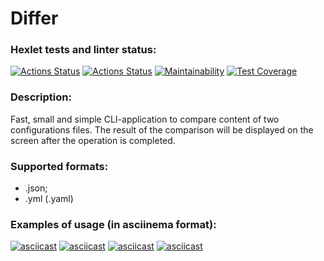 # Differ

### Hexlet tests and linter status:
[![Actions Status](https://github.com/paulvino/java-project-71/workflows/hexlet-check/badge.svg)](https://github.com/paulvino/java-project-71/actions)
[![Actions Status](https://github.com/paulvino/java-project-71/actions/workflows/main.yml/badge.svg)](https://github.com/paulvino/java-project-71/actions/workflows/main.yml)
[![Maintainability](https://api.codeclimate.com/v1/badges/995f2c889eff35789c4e/maintainability)](https://codeclimate.com/github/paulvino/java-project-71/maintainability)
[![Test Coverage](https://api.codeclimate.com/v1/badges/995f2c889eff35789c4e/test_coverage)](https://codeclimate.com/github/paulvino/java-project-71/test_coverage)

### Description:
Fast, small and simple CLI-application to compare content of two configurations files. 
The result of the comparison will be displayed on the screen after the operation is completed.

### Supported formats:
- .json;
- .yml (.yaml)

### Examples of usage (in asciinema format):
[![asciicast](https://asciinema.org/a/pH1bPVaBhpLwDzeKZI6pdUO5s.svg)](https://asciinema.org/a/pH1bPVaBhpLwDzeKZI6pdUO5s)
[![asciicast](https://asciinema.org/a/3VjYuVMxeXjZzvHBQG07Q0h8u.svg)](https://asciinema.org/a/3VjYuVMxeXjZzvHBQG07Q0h8u)
[![asciicast](https://asciinema.org/a/1iFdzFHNqID9X86kfPfCnMuox.svg)](https://asciinema.org/a/1iFdzFHNqID9X86kfPfCnMuox)
[![asciicast](https://asciinema.org/a/hH8mLKnEFN4j86BaWhk2MhsoN.svg)](https://asciinema.org/a/hH8mLKnEFN4j86BaWhk2MhsoN)